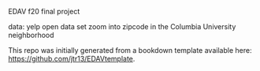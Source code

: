 EDAV f20 final project

data: yelp open data set zoom into zipcode in the Columbia University neighborhood

This repo was initially generated from a bookdown template available here: https://github.com/jtr13/EDAVtemplate.
